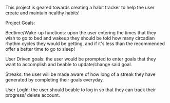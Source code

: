 This project is geared towards creating a habit tracker to help the user create and maintain healthy habits!

Project Goals:

Bedtime/Wake-up functions: upon the user entering the times that they wish to go to bed and wakeup they should be told
                           how many circadian rhythm cycles they would be getting, and if it's less than the recommended offer a better time to go to sleep!

User Driven goals:         the user would be prompted to enter goals that they want to accomplish and beable to update/change said goal.

Streaks:                   the user will be made aware of how long of a streak they have generated by completing their goals everyday.

User LogIn:                the user should beable to log in so that they can track their progress/ delete account.

